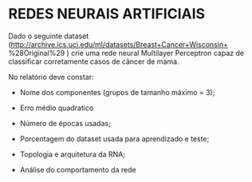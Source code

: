 ﻿# REDES NEURAIS ARTIFICIAIS

Dado o seguinte dataset (http://archive.ics.uci.edu/ml/datasets/Breast+Cancer+Wisconsin+
%28Original%29 ) crie uma rede neural Multilayer Perceptron capaz de classificar corretamente
casos de câncer de mama.

No relatório deve constar:

- Nome dos componentes (grupos de tamanho máximo = 3);

- Erro médio quadratico

- Número de épocas usadas;

- Porcentagem do dataset usada para aprendizado e teste;

- Topologia e arquitetura da RNA;

- Análise do comportamento da rede